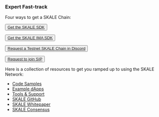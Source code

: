 ### Expert Fast-track

Four ways to get a SKALE Chain:

<button>[Get the SKALE SDK](https://github.com/skalenetwork/skale-sdk)</button>

<button>[Get the SKALE IMA SDK](https://github.com/skalenetwork/skale-ima-sdk)</button>

<button>[Request a Testnet SKALE Chain in Discord](http://skale.chat)</button>

<button>[Request to join SIP](https://skale.network/innovators-signup)</button>

Here is a collection of resources to get you ramped up to using the SKALE Network:

-   [Code Samples](/developers/code-samples)
-   [Example dApps](/developers/example-dapps)
-   [Tools & Support](/developers/troubleshooting)
-   [SKALE GitHub](https://github.com/skalenetwork)
-   [SKALE Whitepaper](https://skale.network/whitepaper)
-   [SKALE Consensus](/technology/skale-consensus)
